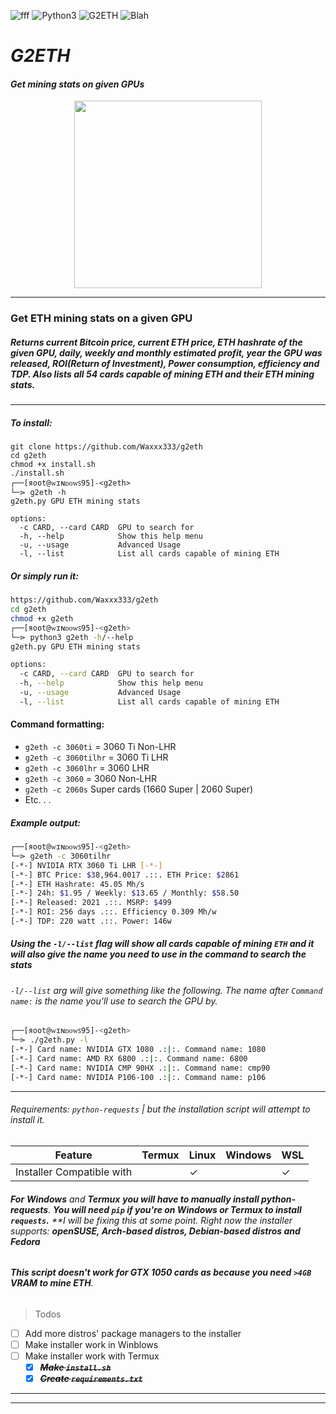 ![fff](https://img.shields.io/badge/Python-Requests-ff69b4.svg)
![Python3](https://img.shields.io/badge/Python-ETH-orange.svg)
![G2ETH](https://img.shields.io/badge/Python-G2ETH-8300FF.svg)
![Blah](https://img.shields.io/badge/Python-RE-FF5100.svg)
# ***G2ETH***
#### ***Get mining stats on given GPUs***
<p align="center">
  <img width="300" height="300" src="https://imgur.com/KHidht1.png">
</p>
<!--
<p align="center">
  <img src="https://imgur.com/5KxT8pi.png" width="600" height="500">
</p><hr>-->
<hr>

### Get ETH mining stats on a given GPU
##### **Returns current Bitcoin price, current ***ETH*** price, ***ETH*** hashrate of the given GPU, daily, weekly and monthly estimated profit, year the GPU was released, ROI(Return of Investment), Power consumption, efficiency and TDP. Also lists all 54 cards capable of mining ***ETH*** and their ***ETH*** mining stats.**
<hr>

##### To install:
```shell
git clone https://github.com/Waxxx333/g2eth
cd g2eth
chmod +x install.sh
./install.sh
┌──[яoot@ᴡɪɴᴅᴏᴡꜱ95]-<g2eth>
└─⋗ g2eth -h
g2eth.py GPU ETH mining stats

options:
  -c CARD, --card CARD  GPU to search for
  -h, --help            Show this help menu
  -u, --usage           Advanced Usage
  -l, --list            List all cards capable of mining ETH

```
##### Or simply run it:
```bash
https://github.com/Waxxx333/g2eth
cd g2eth
chmod +x g2eth
┌──[яoot@ᴡɪɴᴅᴏᴡꜱ95]-<g2eth>
└─⋗ python3 g2eth -h/--help
g2eth.py GPU ETH mining stats

options:
  -c CARD, --card CARD  GPU to search for
  -h, --help            Show this help menu
  -u, --usage           Advanced Usage
  -l, --list            List all cards capable of mining ETH
```
#### Command formatting: 
 - `g2eth -c 3060ti` = 3060 Ti Non-LHR
 - `g2eth -c 3060tilhr` = 3060 Ti LHR 
 - `g2eth -c 3060lhr` = 3060 LHR 
 - `g2eth -c 3060` = 3060 Non-LHR 
 - `g2eth -c 2060s` Super cards (1660 Super | 2060 Super) 
 - Etc. . .

##### Example output:
```bash
┌──[яoot@ᴡɪɴᴅᴏᴡꜱ95]-<g2eth>
└─⋗ g2eth -c 3060tilhr
[-*-] NVIDIA RTX 3060 Ti LHR [-*-]
[-*-] BTC Price: $38,964.0017 .::. ETH Price: $2861
[-*-] ETH Hashrate: 45.05 Mh/s
[-*-] 24h: $1.95 / Weekly: $13.65 / Monthly: $58.50
[-*-] Released: 2021 .::. MSRP: $499
[-*-] ROI: 256 days .::. Efficiency 0.309 Mh/w
[-*-] TDP: 220 watt .::. Power: 146w
``` 
 ##### ***Using the*** `-l/--list` ***flag will show all cards capable of mining `ETH` and it will also give the name you need to use in the command to search the stats***
###### `-l/--list` arg will give something like the following. The name after `Command name:` is the name you'll use to search the GPU by.
```bash
┌──[яoot@ᴡɪɴᴅᴏᴡꜱ95]-<g2eth>
└─⋗ ./g2eth.py -l
[-*-] Card name: NVIDIA GTX 1080 .:|:. Command name: 1080
[-*-] Card name: AMD RX 6800 .:|:. Command name: 6800
[-*-] Card name: NVIDIA CMP 90HX .:|:. Command name: cmp90
[-*-] Card name: NVIDIA P106-100 .:|:. Command name: p106
```
<hr>

###### Requirements: `python-requests` | but the installation script will attempt to install it. 
|Feature            |Termux | Linux | Windows | WSL
|-------------------|-----|-------|---|------------|
| Installer Compatible with    |    |✓      |  |   ✓
###### **For** ***Windows*** and ***Termux*** **you will have to manually install python-requests**. **You will need `pip` if you're on Windows or Termux to install `requests`.** **I will be fixing this at some point. Right now the installer supports: **openSUSE, Arch-based distros, Debian-based distros and Fedora**
###### **This script doesn't work for ***GTX 1050*** cards as because you need ***`>4GB`*** ***VRAM*** to mine ***ETH*****. 

> Todos
- [ ] Add more distros' package managers to the installer
- [ ] Make installer work in Winblows
- [ ] Make installer work with Termux
  - [x] <strike>***Make `install.sh`***</strike> 
  - [x] <strike>***Create `requirements.txt`***</strike>

<hr><hr>
